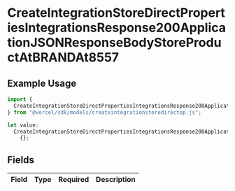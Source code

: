 # CreateIntegrationStoreDirectPropertiesIntegrationsResponse200ApplicationJSONResponseBodyStoreProductAtBRANDAt8557

## Example Usage

```typescript
import {
  CreateIntegrationStoreDirectPropertiesIntegrationsResponse200ApplicationJSONResponseBodyStoreProductAtBRANDAt8557,
} from "@vercel/sdk/models/createintegrationstoredirectop.js";

let value:
  CreateIntegrationStoreDirectPropertiesIntegrationsResponse200ApplicationJSONResponseBodyStoreProductAtBRANDAt8557 =
    {};
```

## Fields

| Field       | Type        | Required    | Description |
| ----------- | ----------- | ----------- | ----------- |
